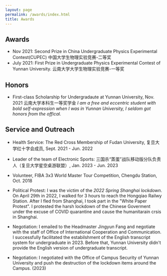 ```yaml
---
layout: page
permalink: /awards/index.html
title: Awards
---
```

## Awards
- Nov 2021: Second Prize in China Undergraduate Physics Experimental Contest(CUPEC) 
  中国大学生物理实验竞赛-二等奖
- July 2021: First Prize in  Undergraduate Physics Experimental Contest of Yunnan University.
  云南大学大学生物理实验竞赛-一等奖<br>

## Honors
- First-class Scholarship for Undergradaute at Yunnan University, Nov. 2021
云南大学本科生一等奖学金
*I am a free and eccentric student with bold self-expression when I was in Yunnan University, I seldom got honors from the offical.*

## Service and Outreach
- Health Service: The Red Cross Membership of Fudan University, 复旦大学红十字会成员, Sept. 2021 - Jun. 2022
- Leader of the team of Electronic Sports: 三国杀“蒸蛋”战队移动版分队负责人（复旦大学星空桌游联盟）, Jan. 2023 - Jun. 2023
- Volunteer, FIBA 3x3 World Master Tour Competition, Chengdu Station, Oct. 2018

- Political Protest: I was the victim of the *2022 Spring Shanghai lockdown*. On April 29th in 2022, I walked for 3 hours to reach the Hongqiao Railwy Station. After I fled from Shanghai, I took part in the "White Paper Protest". I protested the harsh lockdown of the Chinese Goverment under the excuse of COVID quarantine and cause the humanitarain crsis in Shanghai.

- Negotiation: I emailed to the Headmaster Jingyun Fang and negotiate with the staff of Office of International Cooperation and Communication. I successfully facilitated the estabilshment of the English transcript system for undergraduate in 2023. Before that, Yunnan University didn't provide the English version of undergraduate transcript. 

- Negotiation: I negotiated with the Office of Campus Security of Yunnan University and push the destruction of the lockdown items around the Campus. (2023)

